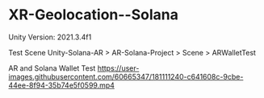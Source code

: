 # XR-Geolocation--Solana

Unity Version: 2021.3.4f1

Test Scene
Unity-Solana-AR > AR-Solana-Project > Scene > ARWalletTest



AR and Solana Wallet Test
https://user-images.githubusercontent.com/60665347/181111240-c641608c-9cbe-44ee-8f94-35b74e5f0599.mp4

